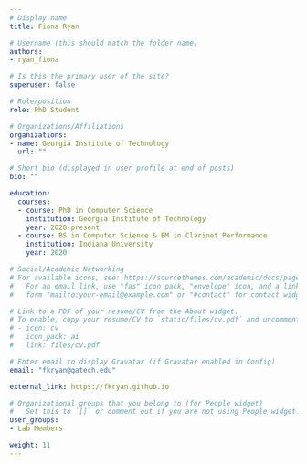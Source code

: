 ```yaml
---
# Display name
title: Fiona Ryan

# Username (this should match the folder name)
authors:
- ryan_fiona

# Is this the primary user of the site?
superuser: false

# Role/position
role: PhD Student

# Organizations/Affiliations
organizations:
- name: Georgia Institute of Technology
  url: ""

# Short bio (displayed in user profile at end of posts)
bio: ""

education:
  courses:
  - course: PhD in Computer Science
    institution: Georgia Institute of Technology
    year: 2020-present
  - course: BS in Computer Science & BM in Clarinet Performance
    institution: Indiana University
    year: 2020

# Social/Academic Networking
# For available icons, see: https://sourcethemes.com/academic/docs/page-builder/#icons
#   For an email link, use "fas" icon pack, "envelope" icon, and a link in the
#   form "mailto:your-email@example.com" or "#contact" for contact widget.

# Link to a PDF of your resume/CV from the About widget.
# To enable, copy your resume/CV to `static/files/cv.pdf` and uncomment the lines below.
# - icon: cv
#   icon_pack: ai
#   link: files/cv.pdf

# Enter email to display Gravatar (if Gravatar enabled in Config)
email: "fkryan@gatech.edu"

external_link: https://fkryan.github.io

# Organizational groups that you belong to (for People widget)
#   Set this to `[]` or comment out if you are not using People widget.
user_groups:
- Lab Members

weight: 11
---
```

